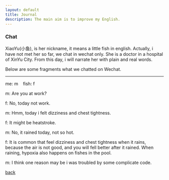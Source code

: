 ```yaml
---
layout: default
title: Journal
description: The main aim is to improve my English.
---
```


### Chat
XiaoYu(小鱼), is her nickname, it means a little fish in english.
Actually, i have not met her so far, we chat in wechat only.
She is a doctor in a hospital of XinYu City.
From this day, i will narrate her with plain and real words.

Below are some fragments what we chatted on Wechat.

<hr>
me: m  &nbsp;&nbsp;  fish: f

m: Are you at work?

f: No, today not work.

m: Hmm, today i felt dizziness and chest tightness.

f: It might be heatstroke.

m: No, it rained today, not so hot.

f: It is common that feel dizziness and chest tightness when it rains, because the air is not good, and you will fell better after it rained.
When raining, hypoxia also happens on fishes in the pool.

m: I think one reason may be i was troubled by some complicate code.

[back](./)

